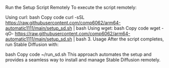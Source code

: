 Run the Setup Script Remotely
To execute the script remotely:

Using curl:
bash
Copy code
curl -sSL https://raw.githubusercontent.com/comp6062/arm64-automatic1111/main/setup_sd.sh | bash
Using wget:
bash
Copy code
wget -qO- https://raw.githubusercontent.com/comp6062/arm64-automatic1111/main/setup_sd.sh | bash
3. Usage
After the script completes, run Stable Diffusion with:

bash
Copy code
~/run_sd.sh
This approach automates the setup and provides a seamless way to install and manage Stable Diffusion remotely.
